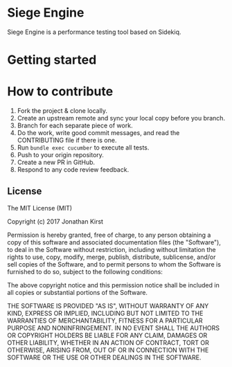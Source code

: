 # Siege Engine

Siege Engine is a performance testing tool based on Sidekiq.

# Getting started

# How to contribute

1. Fork the project & clone locally.
1. Create an upstream remote and sync your local copy before you branch.
1. Branch for each separate piece of work.
1. Do the work, write good commit messages, and read the CONTRIBUTING file if there is one.
1. Run `bundle exec cucumber` to execute all tests.
1. Push to your origin repository.
1. Create a new PR in GitHub.
1. Respond to any code review feedback.


## License
 
The MIT License (MIT)

Copyright (c) 2017 Jonathan Kirst

Permission is hereby granted, free of charge, to any person obtaining a copy of this software and associated documentation files (the "Software"), to deal in the Software without restriction, including without limitation the rights to use, copy, modify, merge, publish, distribute, sublicense, and/or sell copies of the Software, and to permit persons to whom the Software is furnished to do so, subject to the following conditions:

The above copyright notice and this permission notice shall be included in all copies or substantial portions of the Software.

THE SOFTWARE IS PROVIDED "AS IS", WITHOUT WARRANTY OF ANY KIND, EXPRESS OR IMPLIED, INCLUDING BUT NOT LIMITED TO THE WARRANTIES OF MERCHANTABILITY, FITNESS FOR A PARTICULAR PURPOSE AND NONINFRINGEMENT. IN NO EVENT SHALL THE AUTHORS OR COPYRIGHT HOLDERS BE LIABLE FOR ANY CLAIM, DAMAGES OR OTHER LIABILITY, WHETHER IN AN ACTION OF CONTRACT, TORT OR OTHERWISE, ARISING FROM, OUT OF OR IN CONNECTION WITH THE SOFTWARE OR THE USE OR OTHER DEALINGS IN THE SOFTWARE.
